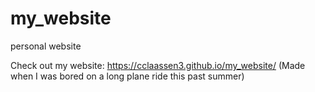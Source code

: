 # my_website
personal website

Check out my website: https://cclaassen3.github.io/my_website/
(Made when I was bored on a long plane ride this past summer)
